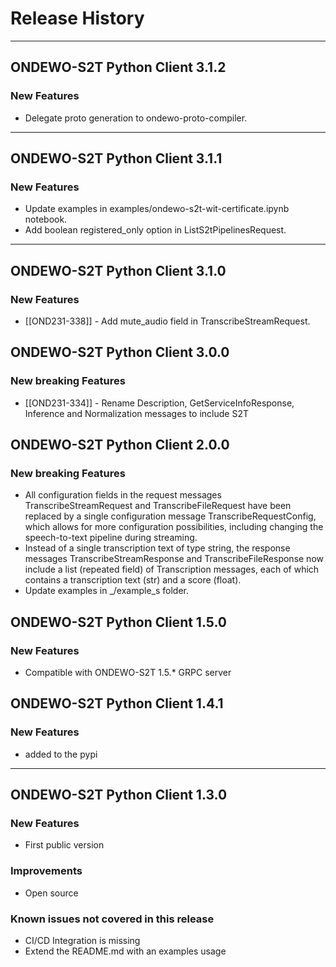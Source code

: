 # Release History
*****************
## ONDEWO-S2T Python Client 3.1.2

### New Features
* Delegate proto generation to ondewo-proto-compiler.

*****************
## ONDEWO-S2T Python Client 3.1.1

### New Features
* Update examples in examples/ondewo-s2t-wit-certificate.ipynb notebook.
* Add boolean registered_only option in ListS2tPipelinesRequest.

*****************
## ONDEWO-S2T Python Client 3.1.0

### New Features
* [[OND231-338]] -
Add mute_audio field in TranscribeStreamRequest.
  
## ONDEWO-S2T Python Client 3.0.0

### New breaking Features
* [[OND231-334]] -
Rename Description, GetServiceInfoResponse, Inference and Normalization messages to include S2T


## ONDEWO-S2T Python Client 2.0.0

### New breaking Features

* All configuration fields in the request messages TranscribeStreamRequest and TranscribeFileRequest have been replaced by a single configuration message TranscribeRequestConfig, which allows for more configuration possibilities, including changing the speech-to-text pipeline during streaming.
* Instead of a single transcription text of type string, the response messages TranscribeStreamResponse and TranscribeFileResponse now include a list (repeated field) of Transcription messages, each of which contains a transcription text (str) and a score (float).
* Update examples in _/example_s folder.

## ONDEWO-S2T Python Client 1.5.0

### New Features

* Compatible with ONDEWO-S2T 1.5.* GRPC server


## ONDEWO-S2T Python Client 1.4.1

### New Features

* added to the pypi


*****************

## ONDEWO-S2T Python Client 1.3.0

### New Features
 * First public version

### Improvements
 * Open source

### Known issues not covered in this release
 * CI/CD Integration is missing
 * Extend the README.md with an examples usage

